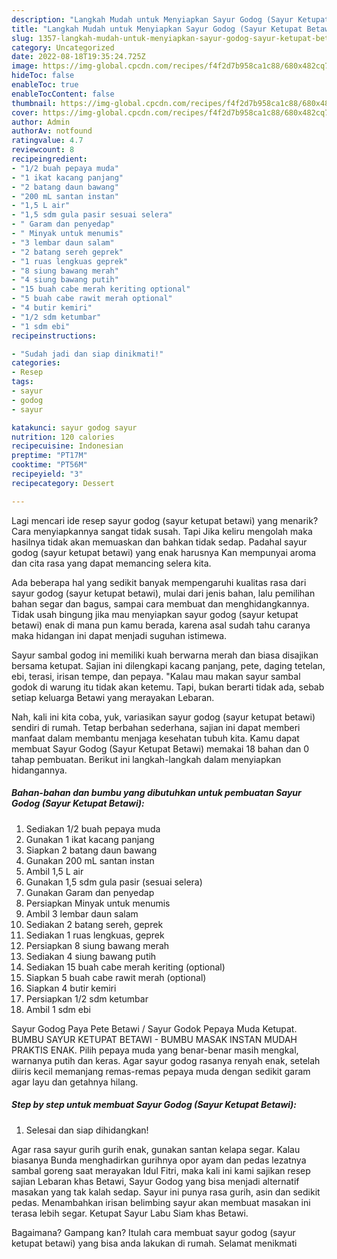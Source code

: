 ```yaml
---
description: "Langkah Mudah untuk Menyiapkan Sayur Godog (Sayur Ketupat Betawi) yang Lezat, Buat Buka Puasa}"
title: "Langkah Mudah untuk Menyiapkan Sayur Godog (Sayur Ketupat Betawi) yang Lezat, Buat Buka Puasa}"
slug: 1357-langkah-mudah-untuk-menyiapkan-sayur-godog-sayur-ketupat-betawi-yang-lezat-buat-buka-puasa
category: Uncategorized
date: 2022-08-18T19:35:24.725Z
image: https://img-global.cpcdn.com/recipes/f4f2d7b958ca1c88/680x482cq70/sayur-godog-sayur-ketupat-betawi-foto-resep-utama.jpg
hideToc: false
enableToc: true
enableTocContent: false
thumbnail: https://img-global.cpcdn.com/recipes/f4f2d7b958ca1c88/680x482cq70/sayur-godog-sayur-ketupat-betawi-foto-resep-utama.jpg
cover: https://img-global.cpcdn.com/recipes/f4f2d7b958ca1c88/680x482cq70/sayur-godog-sayur-ketupat-betawi-foto-resep-utama.jpg
author: Admin
authorAv: notfound
ratingvalue: 4.7
reviewcount: 8
recipeingredient:
- "1/2 buah pepaya muda"
- "1 ikat kacang panjang"
- "2 batang daun bawang"
- "200 mL santan instan"
- "1,5 L air"
- "1,5 sdm gula pasir sesuai selera"
- " Garam dan penyedap"
- " Minyak untuk menumis"
- "3 lembar daun salam"
- "2 batang sereh geprek"
- "1 ruas lengkuas geprek"
- "8 siung bawang merah"
- "4 siung bawang putih"
- "15 buah cabe merah keriting optional"
- "5 buah cabe rawit merah optional"
- "4 butir kemiri"
- "1/2 sdm ketumbar"
- "1 sdm ebi"
recipeinstructions:

- "Sudah jadi dan siap dinikmati!"
categories:
- Resep
tags:
- sayur
- godog
- sayur

katakunci: sayur godog sayur 
nutrition: 120 calories
recipecuisine: Indonesian
preptime: "PT17M"
cooktime: "PT56M"
recipeyield: "3"
recipecategory: Dessert

---
```



Lagi mencari ide resep sayur godog (sayur ketupat betawi) yang menarik? Cara menyiapkannya sangat tidak susah. Tapi Jika keliru mengolah maka hasilnya tidak akan memuaskan dan bahkan tidak sedap. Padahal sayur godog (sayur ketupat betawi) yang enak harusnya Kan mempunyai aroma dan cita rasa yang dapat memancing selera kita.


Ada beberapa hal yang sedikit banyak mempengaruhi kualitas rasa dari sayur godog (sayur ketupat betawi), mulai dari jenis bahan, lalu pemilihan bahan segar dan bagus, sampai cara membuat dan menghidangkannya. Tidak usah bingung jika mau menyiapkan sayur godog (sayur ketupat betawi) enak di mana pun kamu berada, karena asal sudah tahu caranya maka hidangan ini dapat menjadi suguhan istimewa.

Sayur sambal godog ini memiliki kuah berwarna merah dan biasa disajikan bersama ketupat. Sajian ini dilengkapi kacang panjang, pete, daging tetelan, ebi, terasi, irisan tempe, dan pepaya. &#34;Kalau mau makan sayur sambal godok di warung itu tidak akan ketemu. Tapi, bukan berarti tidak ada, sebab setiap keluarga Betawi yang merayakan Lebaran.


Nah, kali ini kita coba, yuk, variasikan sayur godog (sayur ketupat betawi) sendiri di rumah. Tetap berbahan sederhana, sajian ini dapat memberi manfaat dalam membantu menjaga kesehatan tubuh kita. Kamu dapat membuat Sayur Godog (Sayur Ketupat Betawi) memakai 18 bahan dan 0 tahap pembuatan. Berikut ini langkah-langkah dalam menyiapkan hidangannya.

<!--inarticleads1-->

##### Bahan-bahan dan bumbu yang dibutuhkan untuk pembuatan Sayur Godog (Sayur Ketupat Betawi):

1. Sediakan 1/2 buah pepaya muda
1. Gunakan 1 ikat kacang panjang
1. Siapkan 2 batang daun bawang
1. Gunakan 200 mL santan instan
1. Ambil 1,5 L air
1. Gunakan 1,5 sdm gula pasir (sesuai selera)
1. Gunakan  Garam dan penyedap
1. Persiapkan  Minyak untuk menumis
1. Ambil 3 lembar daun salam
1. Sediakan 2 batang sereh, geprek
1. Sediakan 1 ruas lengkuas, geprek
1. Persiapkan 8 siung bawang merah
1. Sediakan 4 siung bawang putih
1. Sediakan 15 buah cabe merah keriting (optional)
1. Siapkan 5 buah cabe rawit merah (optional)
1. Siapkan 4 butir kemiri
1. Persiapkan 1/2 sdm ketumbar
1. Ambil 1 sdm ebi


Sayur Godog Paya Pete Betawi / Sayur Godok Pepaya Muda Ketupat. BUMBU SAYUR KETUPAT BETAWI - BUMBU MASAK INSTAN MUDAH PRAKTIS ENAK. Pilih pepaya muda yang benar-benar masih mengkal, warnanya putih dan keras. Agar sayur godog rasanya renyah enak, setelah diiris kecil memanjang remas-remas pepaya muda dengan sedikit garam agar layu dan getahnya hilang. 

<!--inarticleads2-->

##### Step by step untuk membuat Sayur Godog (Sayur Ketupat Betawi):


1. Selesai dan siap dihidangkan!

Agar rasa sayur gurih gurih enak, gunakan santan kelapa segar. Kalau biasanya Bunda menghadirkan gurihnya opor ayam dan pedas lezatnya sambal goreng saat merayakan Idul Fitri, maka kali ini kami sajikan resep sajian Lebaran khas Betawi, Sayur Godog yang bisa menjadi alternatif masakan yang tak kalah sedap. Sayur ini punya rasa gurih, asin dan sedikit pedas. Menambahkan irisan belimbing sayur akan membuat masakan ini terasa lebih segar. Ketupat Sayur Labu Siam khas Betawi. 

Bagaimana? Gampang kan? Itulah cara membuat sayur godog (sayur ketupat betawi) yang bisa anda lakukan di rumah. Selamat menikmati

